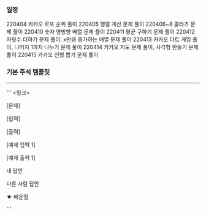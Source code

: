 ### 일정

220404 카카오 로또 순위 풀이
220405 행렬 계산 문제 풀이
220406~8 콜라츠 문제 풀이
220410 숫자 영방향 배열 문제 풀이
220411 평균 구하기 문제 풀이
220412 자릿수 더하기 문제 풀이, x만큼 증가하는 배열 문제 풀이
220413 카카오 다트 게임 풀이, 나머지 1까지 나누기 문제 풀이
220414 카카오 지도 문제 풀이, 사각형 만들기 문제 풀이
220415 카카오 인형 뽑기 문제 풀이

### 기본 주석 템플릿
---
'''
<링크>

[문제]

[입력]

[출력]

[예제 입력 1]

[예제 출력 1]

내 답안

다른 사람 답안

★ 배운점

'''
